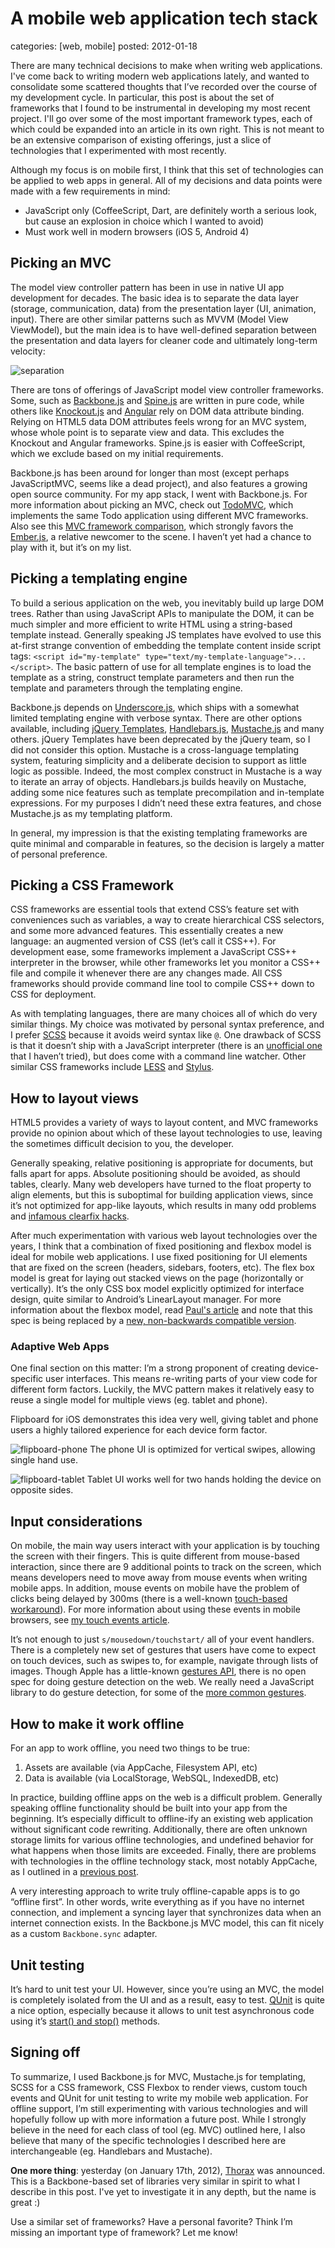 A mobile web application tech stack
===================================
categories: [web, mobile]
posted: 2012-01-18


There are many technical decisions to make when writing web applications. I've
come back to writing modern web applications lately, and wanted to consolidate
some scattered thoughts that I’ve recorded over the course of my development
cycle. In particular, this post is about the set of frameworks that I found to
be instrumental in developing my most recent project. I'll go over some of the
most important framework types, each of which could be expanded into an article
in its own right. This is not meant to be an extensive comparison of existing
offerings, just a slice of technologies that I experimented with most recently.
<!--more-->

Although my focus is on mobile first, I think that this set of technologies can
be applied to web apps in general. All of my decisions and data points were
made with a few requirements in mind:

* JavaScript only (CoffeeScript, Dart, are definitely worth a serious look, but
  cause an explosion in choice which I wanted to avoid)
* Must work well in modern browsers (iOS 5, Android 4)


## Picking an MVC

The model view controller pattern has been in use in native UI app development
for decades. The basic idea is to separate the data layer (storage,
communication, data) from the presentation layer (UI, animation, input). There
are other similar patterns such as MVVM (Model View ViewModel), but the main idea
is to have well-defined separation between the presentation and data layers for
cleaner code and ultimately long-term velocity:

![separation][]

There are tons of offerings of JavaScript model view controller frameworks.
Some, such as [Backbone.js][backbone] and [Spine.js][spine] are written in pure
code, while others like [Knockout.js][knockout] and [Angular][angular] rely on
DOM data attribute binding. Relying on HTML5 data DOM attributes feels wrong
for an MVC system, whose whole point is to separate view and data. This
excludes the Knockout and Angular frameworks. Spine.js is easier with
CoffeeScript, which we exclude based on my initial requirements.

Backbone.js has been around for longer than most (except perhaps JavaScriptMVC,
seems like a dead project), and also features a growing open source community.
For my app stack, I went with Backbone.js. For more information about picking
an MVC, check out [TodoMVC][todomvc], which implements the same Todo
application using different MVC frameworks. Also see this
[MVC framework comparison][mvc-comparison], which strongly favors the
[Ember.js][ember], a relative newcomer to the scene. I haven’t yet had a chance
to play with it, but it’s on my list.

## Picking a templating engine

To build a serious application on the web, you inevitably build up large DOM
trees. Rather than using JavaScript APIs to manipulate the DOM, it can be much
simpler and more efficient to write HTML using a string-based template instead.
Generally speaking JS templates have evolved to use this at-first strange
convention of embedding the template content inside script tags: `<script
  id="my-template" type="text/my-template-language">...</script>`. The basic
pattern of use for all template engines is to load the template as a string,
construct template parameters and then run the template and parameters through
the templating engine.

Backbone.js depends on [Underscore.js][underscore], which ships with a somewhat
limited templating engine with verbose syntax. There are other options
available, including [jQuery Templates][jqt], [Handlebars.js][handlebars],
[Mustache.js][mustache] and many others. jQuery Templates have been deprecated
by the jQuery team, so I did not consider this option. Mustache is a
cross-language templating system, featuring simplicity and a deliberate
decision to support as little logic as possible. Indeed, the most complex
construct in Mustache is a way to iterate an array of objects. Handlebars.js
builds heavily on Mustache, adding some nice features such as template
precompilation and in-template expressions. For my purposes I didn’t need these
extra features, and chose Mustache.js as my templating platform.

In general, my impression is that the existing templating frameworks are quite
minimal and comparable in features, so the decision is largely a matter of
personal preference.

## Picking a CSS Framework

CSS frameworks are essential tools that extend CSS’s feature set with
conveniences such as variables, a way to create hierarchical CSS selectors, and
some more advanced features. This essentially creates a new language: an
augmented version of CSS (let’s call it CSS++). For development ease, some
frameworks implement a JavaScript CSS++ interpreter in the browser, while other
frameworks let you monitor a CSS++ file and compile it whenever there are any
changes made. All CSS frameworks should provide command line tool to compile
CSS++ down to CSS for deployment.

As with templating languages, there are many choices all of which do very
similar things. My choice was motivated by personal syntax preference, and I
prefer [SCSS][scss] because it avoids weird syntax like `@`. One drawback of SCSS is
that it doesn’t ship with a JavaScript interpreter (there is an [unofficial one][scss-js]
that I haven’t tried), but does come with a command line watcher. Other similar
CSS frameworks include [LESS][less] and [Stylus][stylus].

## How to layout views

HTML5 provides a variety of ways to layout content, and MVC frameworks provide
no opinion about which of these layout technologies to use, leaving the
sometimes difficult decision to you, the developer.

Generally speaking, relative positioning is appropriate for documents, but
falls apart for apps. Absolute positioning should be avoided, as should tables,
clearly. Many web developers have turned to the float property to align
elements, but this is suboptimal for building application views, since it’s not
optimized for app-like layouts, which results in many odd problems and [infamous
clearfix hacks][clearfix].

After much experimentation with various web layout technologies over the years,
I think that a combination of fixed positioning and flexbox model is ideal for
mobile web applications. I use fixed positioning for UI elements that are fixed
on the screen (headers, sidebars, footers, etc). The flex box model is great
for laying out stacked views on the page (horizontally or vertically). It’s the
only CSS box model explicitly optimized for interface design, quite similar to
Android’s LinearLayout manager. For more information about the flexbox model,
read [Paul's article][flexbox] and note that this spec is being replaced by a
[new, non-backwards compatible version][flexbox2].


### Adaptive Web Apps

One final section on this matter: I’m a strong proponent of creating
device-specific user interfaces. This means re-writing parts of your view code
for different form factors. Luckily, the MVC pattern makes it relatively easy
to reuse a single model for multiple views (eg. tablet and phone).

Flipboard for iOS demonstrates this idea very well, giving tablet and phone
users a highly tailored experience for each device form factor.

![flipboard-phone][]
The phone UI is optimized for vertical swipes, allowing single hand use.

![flipboard-tablet][]
Tablet UI works well for two hands holding the device on opposite sides.

## Input considerations

On mobile, the main way users interact with your application is by touching the
screen with their fingers. This is quite different from mouse-based
interaction, since there are 9 additional points to track on the screen, which
means developers need to move away from mouse events when writing mobile apps.
In addition, mouse events on mobile have the problem of clicks being delayed by
300ms (there is a well-known [touch-based workaround][fastclick]). For more information
about using these events in mobile browsers, see [my touch events article][touch].

It’s not enough to just `s/mousedown/touchstart/` all of your event handlers.
There is a completely new set of gestures that users have come to expect on
touch devices, such as swipes to, for example, navigate through lists of
images. Though Apple has a little-known [gestures API][apple-gestures], there is no open spec for
doing gesture detection on the web. We really need a JavaScript library to do
gesture detection, for some of the [more common gestures][gestures].


## How to make it work offline

For an app to work offline, you need two things to be true:

1. Assets are available (via AppCache, Filesystem API, etc)
2. Data is available (via LocalStorage, WebSQL, IndexedDB, etc)

In practice, building offline apps on the web is a difficult problem. Generally
speaking offline functionality should be built into your app from the
beginning. It’s especially difficult to offline-ify an existing web application
without significant code rewriting. Additionally, there are often unknown
storage limits for various offline technologies, and undefined behavior for
what happens when those limits are exceeded. Finally, there are problems with
technologies in the offline technology stack, most notably AppCache, as I
outlined in a [previous post][gal].

A very interesting approach to write truly offline-capable apps is to go
“offline first”. In other words, write everything as if you have no internet
connection, and implement a syncing layer that synchronizes data when an
internet connection exists. In the Backbone.js MVC model, this can fit nicely
as a custom `Backbone.sync` adapter.

## Unit testing

It’s hard to unit test your UI. However, since you’re using an MVC, the model
is completely isolated from the UI and as a result, easy to test. [QUnit][qunit] is
quite a nice option, especially because it allows to unit test asynchronous
code using it’s [start() and stop()][qunit-async] methods.


## Signing off

To summarize, I used Backbone.js for MVC, Mustache.js for templating, SCSS for
a CSS framework, CSS Flexbox to render views, custom touch events and QUnit for
unit testing to write my mobile web application. For offline support, I’m still
experimenting with various technologies and will hopefully follow up with more
information a future post. While I strongly believe in the need for each class
of tool (eg. MVC) outlined here, I also believe that many of the specific
technologies I described here are interchangeable (eg. Handlebars and
Mustache).

**One more thing**: yesterday (on January 17th, 2012), [Thorax][thorax] was
announced. This is a Backbone-based set of libraries very similar in spirit to
what I describe in this post. I've yet to investigate it in any depth, but the
name is great :)

Use a similar set of frameworks? Have a personal favorite? Think I’m missing an
important type of framework? Let me know!

[backbone]: http://backbonejs.org/
[spine]: http://spinejs.com/
[knockout]: http://knockoutjs.com/
[angular]: http://angularjs.org/#/
[ember]: http://emberjs.com/
[underscore]: http://documentcloud.github.com/underscore/
[mustache]: http://mustache.github.com/
[handlebars]: http://handlebarsjs.com/
[jqt]: http://api.jquery.com/category/plugins/templates/
[todomvc]: http://addyosmani.github.com/todomvc/
[mvc-comparison]: http://codebrief.com/2012/01/the-top-10-javascript-mvc-frameworks-reviewed/
[scss-js]: https://github.com/bmavity/scss-js
[scss]: http://sass-lang.com/
[less]: http://lesscss.org/
[stylus]: http://learnboost.github.com/stylus/
[clearfix]: http://stackoverflow.com/questions/8554043/what-actually-is-clearfix
[flexbox]: http://www.html5rocks.com/en/tutorials/flexbox/quick/
[flexbox2]: http://www.w3.org/TR/css3-flexbox/
[fastclick]: http://code.google.com/mobile/articles/fast_buttons.html
[touch]: http://www.html5rocks.com/en/mobile/touch.html
[apple-gestures]: http://developer.apple.com/library/safari/#documentation/UserExperience/Reference/GestureEventClassReference/GestureEvent/GestureEvent.html#//apple_ref/doc/uid/TP40009353
[gestures]: http://www.lukew.com/touch/TouchGestureGuide.pdf
[gal]: http://smus.com/game-asset-loader
[qunit]: http://docs.jquery.com/QUnit
[qunit-async]: http://docs.jquery.com/QUnit/start#decrement
[thorax]: http://walmartlabs.github.com/thorax/
[flipboard-phone]: flipboard-phone.jpg
[flipboard-tablet]: flipboard-tablet.jpg
[separation]: separation.jpg


